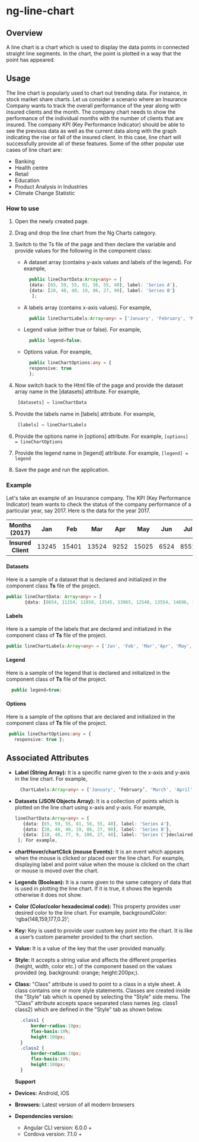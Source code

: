 # ng-line-chart

## Overview

A line chart is a chart which is used to display the data points in connected straight line segments. In the chart, the point is plotted in a way that the point has appeared.

## Usage

The line chart is popularly used to chart out trending data. For instance, in stock market share charts. Let us consider a scenario where an Insurance Company wants to track the overall performance of the year along with insured clients and the month. The company chart needs to show the performance of the individual months with the number of clients that are insured. The company KPI \(Key Performance Indicator\) should be able to see the previous data as well as the current data along with the graph indicating the rise or fall of the insured client. In this case, line chart will successfully provide all of these features. Some of the other popular use cases of line chart are:

* Banking
* Health centre
* Retail
* Education
* Product Analysis in Industries
* Climate Change Statistic

### How to use

1. Open the newly created page.
2. Drag and drop the line chart from the Ng Charts category.
3. Switch to the Ts file of the page and then declare the variable and provide values for the following in the component class: 
   * A dataset array \(contains y-axis values and labels of the legend\). For example,

     ```typescript
       public lineChartData:Array<any> = [
       {data: [65, 59, 55, 81, 56, 55, 40], label: 'Series A'},
       {data: [28, 48, 40, 19, 86, 27, 90], label: 'Series B'}
        ];
     ```

   * A labels array \(contains x-axis values\). For example,

     ```typescript
       public lineChartLabels:Array<any> = ['January', 'February', 'March','April', 'May', 'June', 'July'];
     ```

   * Legend value \(either true or false\). For example, 

     ```typescript
       public legend=false;
     ```

   * Options value. For example,

     ```typescript
       public lineChartOptions:any = {
       responsive: true
       };
     ```
4. Now switch back to the Html file of the page and provide the dataset array name in the \[datasets\] attribute. For example,

   ```typescript
    [datasets] = lineChartData
   ```

5. Provide the labels name in \[labels\] attribute. For example,

   ```typescript
    [labels] = lineChartLabels
   ```

6. Provide the options name in \[options\] attribute. For example, `[options] = lineChartOptions`
7. Provide the legend name in \[legend\] attribute. For example, `[legend] = legend`
8. Save the page and run the application.

### Example

Let's take an example of an Insurance company. The KPI \(Key Performance Indicator\) team wants to check the status of the company performance of a particular year, say 2017. Here is the data for the year 2017.

| Months \(2017\) | Jan | Feb | Mar | Apr | May | Jun | Jul | Aug | Sep | Oct | Nov | Dec |
| :---: | :---: | :---: | :---: | :---: | :---: | :---: | :---: | :---: | :---: | :---: | :---: | :---: |
| **Insured Client** | 13245 | 15401 | 13524 | 9252 | 15025 | 6524 | 8551 | 19321 | 13054 | 15655 | 11024 | 16542 |

#### Datasets

Here is a sample of a dataset that is declared and initialized in the component class **Ts** file of the project.

```typescript
public lineChartData: Array<any> = [
       {data: [8654, 11254, 11958, 13545, 13965, 12548, 13554, 14696, 14979, 16585, 16964, 17015], label: ' Insurance Statistic Year 2017'}];
```

#### Labels

Here is a sample of the labels that are declared and initialized in the component class of **Ts** file of the project.

```typescript
public lineChartLabels:Array<any> = ['Jan', 'Feb', 'Mar','Apr', 'May', 'Jun', 'Jul', 'Aug', 'Sep', 'Oct', 'Nov', 'Dec'];
```

#### Legend

Here is a sample of the legend that is declared and initialized in the component class of **Ts** file of the project.

```typescript
  public legend=true;
```

#### Options

Here is a sample of the options that are declared and initialized in the component class of **Ts** file of the project.

```typescript
 public lineChartOptions:any = {
   responsive: true };
```

## Associated Attributes

* **Label \(String Array\):** It is a specific name given to the x-axis and y-axis in the line chart. For example,

  ```typescript
    ChartLabels:Array<any> = ['January', ‘February’, 'March', 'April', 'May', 'June', 'July'];
  ```

* **Datasets \(JSON Objects Array\):** It is a collection of points which is plotted on the line chart using x-axis and y-axis. For example,

  ```typescript
  lineChartData:Array<any> = [
     {data: [65, 59, 55, 81, 56, 55, 40], label: 'Series A'},
     {data: [28, 48, 40, 19, 86, 27, 90], label: 'Series B'},
     {data: [18, 48, 77, 9, 100, 27, 40], label: 'Series C'}declaired
   ]; For example,
  ```

* **chartHover/chartClick \(mouse Events\):** It is an event which appears when the mouse is clicked or placed over the line chart. For example, displaying label and point value when the mouse is clicked on the chart or mouse is moved over the chart. 
* **Legends \(Boolean\):** It is a name given to the same category of data that is used in plotting the line chart. If it is true, it shows the legends otherwise it does not show.
* **Color \(Color/color hexadecimal code\):** This property provides user desired color to the line chart. For example, backgroundColor: ‘rgba\(148,159,177,0.2\)’;
* **Key:** Key is used to provide user custom key point into the chart. It is like a user’s custom parameter provided to the chart section.
* **Value:** It is a value of the key that the user provided manually.
* **Style:** It accepts a string value and affects the different properties \(height, width, color etc.\) of the component based on the values provided \(eg. background: orange; height:200px;\).
* **Class:** "Class" attribute is used to point to a class in a style sheet. A class contains one or more style statements. Classes are created inside the "Style" tab which is opened by selecting the "Style" side menu. The "Class" attribute accepts space separated class names \(eg. class1 class2\) which are defined in the "Style" tab as shown below.

  ```css
    .class1 {
        border-radius:10px;
        flex-basis:10%;
        height:100px;
    }
    .class2 {
        border-radius:10px;
        flex-basis:10%;
        height:100px;
    }
  ```

  **Support**

* **Devices:** Android, iOS
* **Browsers:**  Latest version of all modern browsers
* **Dependencies version:** 
  * Angular CLI version: 6.0.0 + 
  * Cordova version: 7.1.0 +

